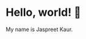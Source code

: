  # Hello, world! 👋
My name is Jaspreet Kaur. 
<!--I am a student at Sait. ...
-  I’m currently studying Web Design and development.  ...
**JKaur2716/JKaur2716** is a ✨ _special_ ✨ repository because its `README.md` (this file) appears on your GitHub profile.

Here are some ideas to get you started:

- 🔭 I am a student at Sait. ...
- 🌱 I’m currently studying Web Design and development.  ...
- 👯 I’m looking to collaborate on ...
- 🤔 I’m looking for help with ...
- 💬 Ask me about ...
- 📫 How to reach me: ...
- 😄 Pronouns: ...
- ⚡ Fun fact: ...
-->
